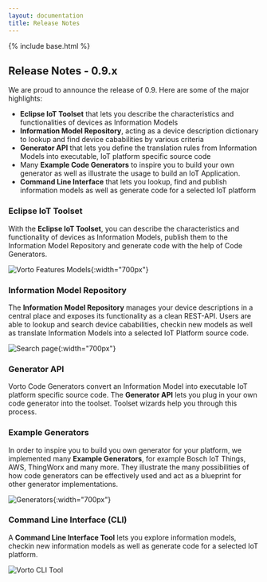 ```yaml
---
layout: documentation
title: Release Notes
---
```

{% include base.html %}
## Release Notes - 0.9.x

We are proud to announce the release of 0.9. 
Here are some of the major highlights:

- **Eclipse IoT Toolset** that lets you describe the characteristics and functionalities of devices as Information Models
- **Information Model Repository**, acting as a device description dictionary to lookup and find device cababilities by various criteria
- **Generator API** that lets you define the translation rules from Information Models into executable, IoT platform specific source code
- Many **Example Code Generators** to inspire you to build your own generator as well as illustrate the usage to build an IoT Application.
- **Command Line Interface** that lets you lookup, find and publish information models as well as generate code for a selected IoT platform

### Eclipse IoT Toolset

With the **Eclipse IoT Toolset**, you can describe the characteristics and functionality of devices as Information Models, publish them to the Information Model Repository and generate code with the help of Code Generators.
  
  ![Vorto Features Models]({{base}}/img/documentation/vorto_features_models.png){:width="700px"}
  
### Information Model Repository

The **Information Model Repository** manages your device descriptions in a central place and exposes its functionality as a clean REST-API. Users are able to lookup and search device cababilities, checkin new models as well as translate Information Models into a selected IoT Platform source code.
     
  ![Search page]({{base}}/img/documentation/vorto_repository_search.png){:width="700px"}
  
### Generator API

Vorto Code Generators convert an Information Model into executable IoT platform specific source code. The **Generator API** lets you plug in your own code generator into the toolset. Toolset wizards help you through this process.
  
### Example Generators

In order to inspire you to build you own generator for your platform, we implemented many **Example Generators**, for example Bosch IoT Things, AWS, ThingWorx and many more. They illustrate the many possibilities of how code generators can be effectively used and act as a blueprint for other generator implementations.
  
  ![Generators]({{base}}/img/documentation/vorto_repository_generators.png){:width="700px"}
  
### Command Line Interface (CLI)

A **Command Line Interface Tool** lets you explore information models, checkin new information models as well as generate code for a selected IoT platform. 
  
  ![Vorto CLI Tool]({{base}}/img/documentation/vorto_features_cli_tool.png)
  

